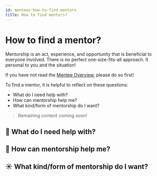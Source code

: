 ```yaml
---
id: mentees-how-to-find-mentors
title: How to find mentors?
---
```


# How to find a mentor?

Mentorship is an act, experience, and opportunity that is beneficial to everyone involved. There is no perfect one-size-fits-all approach. It personal to you and the situation!

If you have not read the [Mentee Overview](mentees-overview.md), please do so first!

To find a mentor, it is helpful to reflect on these questions:

- What do I need help with?
- How can mentorship help me?
- What kind/form of mentorship do I want?

> Remaining content coming soon!

## 🌳 What do I need help with?

## 🌱 How can mentorship help me?

## ☀️ What kind/form of mentorship do I want?
